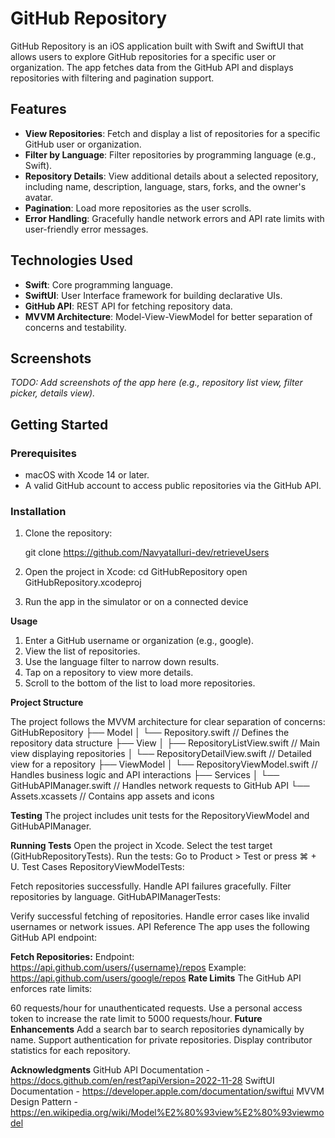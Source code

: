 # GitHub Repository

GitHub Repository is an iOS application built with Swift and SwiftUI that allows users to explore GitHub repositories for a specific user or organization. The app fetches data from the GitHub API and displays repositories with filtering and pagination support.

## Features

- **View Repositories**: Fetch and display a list of repositories for a specific GitHub user or organization.
- **Filter by Language**: Filter repositories by programming language (e.g., Swift).
- **Repository Details**: View additional details about a selected repository, including name, description, language, stars, forks, and the owner's avatar.
- **Pagination**: Load more repositories as the user scrolls.
- **Error Handling**: Gracefully handle network errors and API rate limits with user-friendly error messages.

## Technologies Used

- **Swift**: Core programming language.
- **SwiftUI**: User Interface framework for building declarative UIs.
- **GitHub API**: REST API for fetching repository data.
- **MVVM Architecture**: Model-View-ViewModel for better separation of concerns and testability.

## Screenshots

_TODO: Add screenshots of the app here (e.g., repository list view, filter picker, details view)._

## Getting Started

### Prerequisites

- macOS with Xcode 14 or later.
- A valid GitHub account to access public repositories via the GitHub API.

### Installation

1. Clone the repository:
  
   git clone https://github.com/Navyatalluri-dev/retrieveUsers

2. Open the project in Xcode:
  cd GitHubRepository
  open GitHubRepository.xcodeproj
3. Run the app in the simulator or on a connected device

**Usage**
1. Enter a GitHub username or organization (e.g., google).
2. View the list of repositories.
3. Use the language filter to narrow down results.
4. Tap on a repository to view more details.
5. Scroll to the bottom of the list to load more repositories.

   
**Project Structure**


The project follows the MVVM architecture for clear separation of concerns:
GitHubRepository
├── Model
│   └── Repository.swift          // Defines the repository data structure
├── View
│   ├── RepositoryListView.swift  // Main view displaying repositories
│   └── RepositoryDetailView.swift // Detailed view for a repository
├── ViewModel
│   └── RepositoryViewModel.swift // Handles business logic and API interactions
├── Services
│   └── GitHubAPIManager.swift    // Handles network requests to GitHub API
└── Assets.xcassets                // Contains app assets and icons

**Testing**
The project includes unit tests for the RepositoryViewModel and GitHubAPIManager.

**Running Tests**
Open the project in Xcode.
Select the test target (GitHubRepositoryTests).
Run the tests:
Go to Product > Test or press ⌘ + U.
Test Cases
RepositoryViewModelTests:

Fetch repositories successfully.
Handle API failures gracefully.
Filter repositories by language.
GitHubAPIManagerTests:

Verify successful fetching of repositories.
Handle error cases like invalid usernames or network issues.
API Reference
The app uses the following GitHub API endpoint:

**Fetch Repositories:**
Endpoint: https://api.github.com/users/{username}/repos
Example: https://api.github.com/users/google/repos
**Rate Limits**
The GitHub API enforces rate limits:

60 requests/hour for unauthenticated requests.
Use a personal access token to increase the rate limit to 5000 requests/hour.
**Future Enhancements**
Add a search bar to search repositories dynamically by name.
Support authentication for private repositories.
Display contributor statistics for each repository.


**Acknowledgments**
GitHub API Documentation - https://docs.github.com/en/rest?apiVersion=2022-11-28
SwiftUI Documentation - https://developer.apple.com/documentation/swiftui
MVVM Design Pattern - https://en.wikipedia.org/wiki/Model%E2%80%93view%E2%80%93viewmodel




